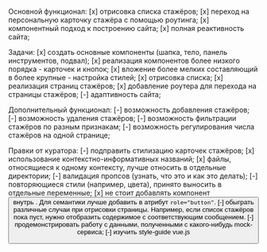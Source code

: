 Основной функционал:
[x] отрисовка списка стажёров;
[x] переход на персональную карточку стажёра с помощью роутинга;
[x] компонентный подход к построению сайта;
[x] полная реактивность сайта;


Задачи:
[x] создать основные компоненты (шапка, тело, панель инструментов, подвал);
[x] реализация компонентов более низкого порядка - карточек и кнопок;
[x] вложение более мелких составляющий в более крупные - настройка стилей;
[x] отрисовка списка;
[x] реализация страниц стажёров;
[x] добавление роутера для перехода на страницы стажёров;
[-] адаптивность сайта;


Дополнительный функционал:
[-] возможность добавления стажёров;
[-] возможность удаления стажёров;
[-] возможность фильтрации стажёров по разным признакам;
[-] возможность регулирования числа стажёров на одной странице;

Правки от куратора:
[-] подправить стилизацию карточек стажёров;
[x] использование контекстно-информативных названий;
[x] файлы, относящиеся к одному контексту, лучше относить в отдельные директории;
[-] валидация пропсов (узнать, что это и как это делать);
[-] повторяющиеся стили (например, цвета), принято выносить в отдельные переменные;
[x] не стоит добавлять компонент <button> внутрь <router-link>. Для семантики лучше добавить в <router-link> атрибут `role="button"`.
[-] обыграть различные случаи при отрисовки страницы. Например, если список стажёров пока пуст, нужно отобразить содержимое с соответствующим сообщением.
[-] продемонстрировать работу с данными, полученными с какого-нибудь mock-сервиса;
[-] изучить style-guide vue.js

